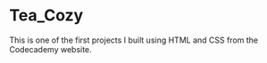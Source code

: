 # Tea_Cozy 

This is one of the first projects I built using HTML and CSS from the Codecademy website. 
